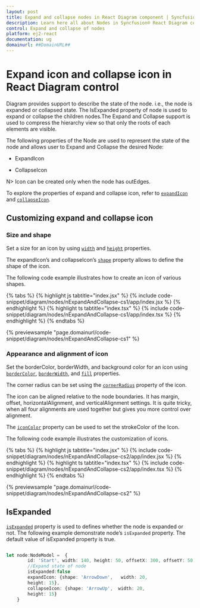 ```yaml
---
layout: post
title: Expand and collapse nodes in React Diagram component | Syncfusion®
description: Learn here all about Nodes in Syncfusion® React Diagram component of Syncfusion Essential® JS 2 and more.
control: Expand and collapse of nodes
platform: ej2-react
documentation: ug
domainurl: ##DomainURL##
---
```


# Expand icon and collapse icon in React Diagram control

Diagram provides support to describe the state of the node. i.e., the node is expanded or collapsed state. The IsExpanded property of node is used to expand or collapse the children nodes.The Expand and Collapse support is used to compress the hierarchy view so that only the roots of each elements are visible.

The following properties of the Node are used to represent the state of the node and allows user to Expand and Collapse the desired Node:

* ExpandIcon

* CollapseIcon

N> Icon can be created only when the node has outEdges.

To explore the properties of expand and collapse icon, refer to [`expandIcon`](https://ej2.syncfusion.com/react/documentation/api/diagram/node/#expandicon) and [`collapseIcon`](https://ej2.syncfusion.com/react/documentation/api/diagram/node/#collapseicon).

## Customizing expand and collapse icon

### Size and shape

Set a size for an icon by using [`width`](https://ej2.syncfusion.com/react/documentation/api/diagram/iconShapeModel/#width) and [`height`](https://ej2.syncfusion.com/react/documentation/api/diagram/iconShapeModel/#height) properties.

The expandIcon’s and collapseIcon’s [`shape`](https://ej2.syncfusion.com/react/documentation/api/diagram/iconShapeModel/#shape) property allows to define the shape of the icon.

The following code example illustrates how to create an icon of various shapes.

{% tabs %}
{% highlight js tabtitle="index.jsx" %}
{% include code-snippet/diagram/nodes/nExpandAndCollapse-cs1/app/index.jsx %}
{% endhighlight %}
{% highlight ts tabtitle="index.tsx" %}
{% include code-snippet/diagram/nodes/nExpandAndCollapse-cs1/app/index.tsx %}
{% endhighlight %}
{% endtabs %}
 
 {% previewsample "page.domainurl/code-snippet/diagram/nodes/nExpandAndCollapse-cs1" %}

### Appearance and alignment of icon

Set the borderColor, borderWidth, and background color for an icon using [`borderColor`](https://ej2.syncfusion.com/react/documentation/api/diagram/iconShapeModel/#bordercolor), [`borderWidth`](https://ej2.syncfusion.com/react/documentation/api/diagram/iconShapeModel/#borderwidth), and [`fill`](.https://ej2.syncfusion.com/react/documentation/api/diagram/iconShapeModel/#fill) properties.

The corner radius can be set using the [`cornerRadius`](https://ej2.syncfusion.com/react/documentation/api/diagram/iconShapeModel/#cornerradius) property of the icon.

The icon can be aligned relative to the node boundaries. It has margin, offset, horizontalAlignment, and verticalAlignment settings. It is quite tricky, when all four alignments are used together but gives you more control over alignment.

The [`iconColor`](https://ej2.syncfusion.com/react/documentation/api/diagram/iconShapeModel/#iconcolor) property can be used to set the strokeColor of the Icon.

The following code example illustrates the customization of icons.

{% tabs %}
{% highlight js tabtitle="index.jsx" %}
{% include code-snippet/diagram/nodes/nExpandAndCollapse-cs2/app/index.jsx %}
{% endhighlight %}
{% highlight ts tabtitle="index.tsx" %}
{% include code-snippet/diagram/nodes/nExpandAndCollapse-cs2/app/index.tsx %}
{% endhighlight %}
{% endtabs %}
 
 {% previewsample "page.domainurl/code-snippet/diagram/nodes/nExpandAndCollapse-cs2" %}

## IsExpanded

[`isExpanded`](.https://ej2.syncfusion.com/react/documentation/api/diagram/node/#isexpanded) property is used to defines whether the node is expanded or not. The following example demonstrate node’s `isExpanded` property. The default value of isExpanded property is true.

```ts

let node:NodeModel =  {
        id: 'Start', width: 140, height: 50, offsetX: 300, offsetY: 50,
        //Expand state of node
        isExpanded:false
        expandIcon: {shape: 'ArrowDown',   width: 20,
        height: 15},
        collapseIcon: {shape: 'ArrowUp',  width: 20,
        height: 15}
    }

```
